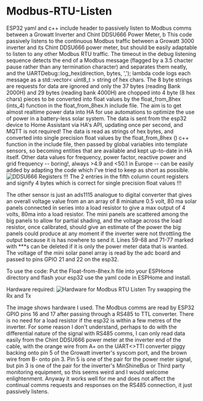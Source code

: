 # Modbus-RTU-Listen
ESP32 yaml and c++ include header to passively listen to Modbus comms between a Growatt Inverter and Chint DDSU666 Power Meter, b
This code passively listens to the continuous Modbus traffic between a Growatt 3000 inverter and its Chint DDSU666 power meter, but should be easily adaptable to listen to any other Modbus RTU traffic. The timeout in the debug listening sequence detects the end of a Modbus message (flagged by a 3.5 chacter pause rather than any termination character) and separates them neatly, and the UARTDebug::log_hex(direction, bytes, ','); lambda code logs each message as a std::vector< uint8_t > string of hex chars.
The 8 byte strings are requests for data are ignored and only the 37 bytes (reading Bank 2000H) and 29 bytes (reading bank 4000H) are chopped into 4 byte (8 hex chars) pieces to be converted into float values by the float_from_8hex (ints_4) function in the float_from_8hex.h include file.
The aim is to get almost realtime power data into HA for use automations to optimize the use of power in a battery-less solar system. The data is sent from the esp32 device to Home Assistant via HA's API, updating once per second, and MQTT is not required! The data is read as strings of hex bytes, and converted into single precision float values by the float_from_8hex () c++ function in the include file, then passed by global variables into template sensors, so becoming entities that are available and kept up-to-date in HA itself.
Other data values for frequency, power factor, reactive power and grid frequency -- boring!, always >4.9 and <50.1 in Europe -- can be easily added by adapting the code which I've tried to keep as short as possible.
 ![DDSU666 Registers](https://github.com/user-attachments/assets/6f7b64b9-af53-4e76-8789-1f61dc141637)
!!! The 2 entries in the fifth column count registers and signify 4 bytes which is correct for single precision float values !!!

The other sensor is just an ads1115 analogue to digital converter that gives an overall voltage value from an an array of 8 miniature 0.5 volt, 80 ma solar panels connected in series into a load resistor to give a max output of 4 volts, 80ma into a load resistor.  The mini panels are scattered among the big panels to allow for partial shading, and the voltage across the load resistor, once calibrated, should give an estimate of the power the big panels could produce at any moment if the inverter were not throttling the output because it is has nowhere to send it.
Lines 59-68 and 71-77 marked with ***s can be deleted if it is only the power meter data that is wanted.
The voltage of the mini solar panel array is read by the adc board and passed to pins GPIO 21 and 22 on the esp32.

To use the code:
Put the Float-from-8hex.h file into your ESPHome directory and flash your esp32 use the yaml code in ESPHome and install. 

Hardware required: ![Hardware for Modbus RTU Listen](https://github.com/user-attachments/assets/1309c0f7-3d30-482d-9756-e128a27ce672)
Try swapping the Rx and Tx 

The image shows hardware I used. The Modbus comms are read by ESP32 GPIO pins 16 and 17 after passing through a RS485 to TTL converter. There is no need for a load resistor if the esp32 is within a few metres of the inverter. For some reason I don't understand, perhaps to do with the differential nature of the signal with RS485 comms, I can only read data easily from the 
Chint DDSU666 power meter at the inverter end of the cable, with the orange wire from A+ on the UART<>TTl converter piggy backing onto pin 5 of the Growatt inverter's syscom port, and the brown wire from B- onto pin 3. Pin 5 is one of the pair for the power meter signal, but pin 3 is one of the pair for the inverter's MinShineBus or Third party monitoring equipment, so this seems weird and I would welcome enlightenment. Anyway it works well for me and does not affect the continual comms requests and responses on the RS485 connection, it just passively listens.

